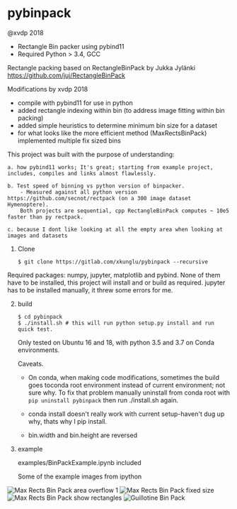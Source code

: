 pybinpack
=========
@xvdp 2018

* Rectangle Bin packer using pybind11
* Required Python > 3.4, GCC

Rectangle packing based on RectangleBinPack by Jukka Jylänki
https://github.com/juj/RectangleBinPack 

Modifications by xvdp 2018
* compile with pybind11 for use in python
* added rectangle indexing within bin (to address image fitting within bin packing)
* added simple heuristics to determine minimum bin size for a dataset
* for what looks like the more efficient method (MaxRectsBinPack) implemented multiple fix sized bins


This project was built with the purpose of understanding:

    a. how pybind11 works; It's great; starting from example project, includes, compiles and links almost flawlessly.

    b. Test speed of binning vs python version of binpacker.
        - Measured against all python version https://github.com/secnot/rectpack (on a 300 image dataset Hymenoptere).
        Both projects are sequential, cpp RectangleBinPack computes ~ 10e5 faster than py rectpack.

    c. because I dont like looking at all the empty area when looking at images and datasets

1. Clone
    ```
    $ git clone https://gitlab.com/xkunglu/pybinpack --recursive
    ```
Required packages: numpy, jupyter, matplotlib and pybind. None of them have to be installed, this project will install and or build as required.
jupyter has to be installed manually, it threw some errors for me.


2. build
    ```
    $ cd pybinpack
    $ ./install.sh # this will run python setup.py install and run quick test. 
    ```
    Only tested on Ubuntu 16 and 18, with python 3.5 and 3.7 on Conda environments.

    Caveats. 
    * On conda, when making code modifications, sometimes the build goes toconda root environment instead of current environment; 
    not sure why.
    To fix that problem manually uninstall from conda root with `pip uninstall pybinpack` then run ./install.sh again.
    * conda install doesn't really work with current setup-haven't dug up why, thats why I pip install.

    * bin.width and bin.height are reversed

 3. example

    examples/BinPackExample.ipynb included

    Some of the example images from ipython

![Max Rects Bin Pack area overflow 1](https://github.com/xvdp/pybinpack/examples/0_MRBP_h0_b1_o1.png)
![Max Rects Bin Pack fixed size](https://github.com/xvdp/pybinpack/examples/3_MRBP_h0_b11.png)
![Max Rects Bin Pack show rectangles](https://github.com/xvdp/pybinpack/examples/4_MRBP_h1_b1_o105.png)
![Guillotine Bin Pack](https://github.com/xvdp/pybinpack/examples/9_GBP_h0_b1_o177.png)
